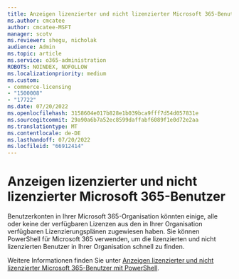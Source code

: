 ```yaml
---
title: Anzeigen lizenzierter und nicht lizenzierter Microsoft 365-Benutzer
ms.author: cmcatee
author: cmcatee-MSFT
manager: scotv
ms.reviewer: shegu, nicholak
audience: Admin
ms.topic: article
ms.service: o365-administration
ROBOTS: NOINDEX, NOFOLLOW
ms.localizationpriority: medium
ms.custom:
- commerce-licensing
- "1500008"
- "17722"
ms.date: 07/20/2022
ms.openlocfilehash: 3158604e017b828e1b039bca9fff7d54d057831e
ms.sourcegitcommit: 29a90a6b7a52ec8599daffabf6089f1e0d72e2aa
ms.translationtype: MT
ms.contentlocale: de-DE
ms.lasthandoff: 07/20/2022
ms.locfileid: "66912414"
---
```

# <a name="view-licensed-and-unlicensed-microsoft-365-users"></a>Anzeigen lizenzierter und nicht lizenzierter Microsoft 365-Benutzer

Benutzerkonten in Ihrer Microsoft 365-Organisation könnten einige, alle oder keine der verfügbaren Lizenzen aus den in Ihrer Organisation verfügbaren Lizenzierungsplänen zugewiesen haben. Sie können PowerShell für Microsoft 365 verwenden, um die lizenzierten und nicht lizenzierten Benutzer in Ihrer Organisation schnell zu finden.

Weitere Informationen finden Sie unter [Anzeigen lizenzierter und nicht lizenzierter Microsoft 365-Benutzer mit PowerShell](https://docs.microsoft.com/microsoft-365/enterprise/view-licensed-and-unlicensed-users-with-microsoft-365-powershell).